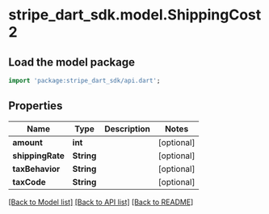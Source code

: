 # stripe_dart_sdk.model.ShippingCost2

## Load the model package
```dart
import 'package:stripe_dart_sdk/api.dart';
```

## Properties
Name | Type | Description | Notes
------------ | ------------- | ------------- | -------------
**amount** | **int** |  | [optional] 
**shippingRate** | **String** |  | [optional] 
**taxBehavior** | **String** |  | [optional] 
**taxCode** | **String** |  | [optional] 

[[Back to Model list]](../README.md#documentation-for-models) [[Back to API list]](../README.md#documentation-for-api-endpoints) [[Back to README]](../README.md)



